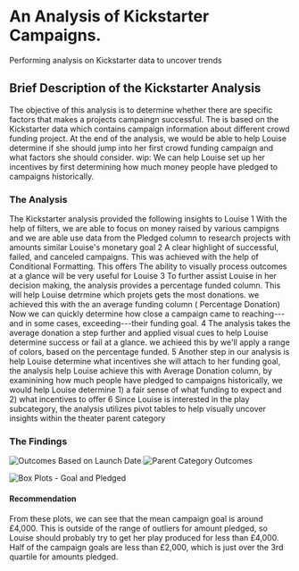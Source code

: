 
# An Analysis of Kickstarter Campaigns.
Performing analysis on Kickstarter data to uncover trends
## Brief Description of the Kickstarter Analysis
The objective of this analysis is to determine whether there are specific factors that makes a projects campaingn successful. The is based on the Kickstarter data which contains campaign information about different crowd funding project.
At the end of the analysis, we would be able to help Louise determine if she should jump into her first crowd funding campaign and what factors she should consider.
wip:
We can help Louise set up her incentives by first determining how much money people have pledged to campaigns historically. 
### The Analysis
The Kickstarter analysis provided the following insights to Louise
1 With the help of filters, we are able to focus on money raised by various campigns and we are able use data from the Pledged column to research projects with amounts similar Louise's monetary goal
2 A clear highlight of successful, failed, and canceled campaigns. This was achieved with the help of Conditional Formatting. This offers The ability to visually process outcomes at a glance will be very useful for Louise
3 To further assist Louise in her decision making, the analysis provides a percentage funded column. This will help Louise detrmine which projets gets the most donations. we achieved this with the an average funding column ( Percentage Donation) Now we can quickly determine how close a campaign came to reaching---and in some cases, exceeding---their funding goal.
4 The analysis takes the average donation a step further and applied visual cues to help Louise determine success or fail at a glance. we achieed this by we'll apply a range of colors, based on the percentage funded.
5 Another step in our analysis is help Louise determine what incentives she will attach to her funding goal, the analysis help Louise achieve this with Average Donation column, by examinining how much people have pledged to campaigns historically, we would help Louise determine 1) a fair sense of what funding to expect and 2) what incentives to offer
6 Since Louise is interested in the play subcategory, the analysis utilizes pivot tables to help visually uncover insights within the theater parent category
### The Findings
![Outcomes Based on Launch Date](https://user-images.githubusercontent.com/67847583/115134453-d2e4ea00-9fd5-11eb-8f87-a5eb3706b4be.png)
![Parent Category Outcomes](https://user-images.githubusercontent.com/67847583/115134457-dbd5bb80-9fd5-11eb-860b-3fccad301a92.png)

![Box Plots - Goal and Pledged](https://user-images.githubusercontent.com/67847583/115134583-06744400-9fd7-11eb-85fd-89a6bbadcae8.png)
#### Recommendation
From these plots, we can see that the mean campaign goal is around £4,000. This is outside of the range of outliers for amount pledged, so Louise should probably try to get her play produced for less than £4,000. Half of the campaign goals are less than £2,000, which is just over the 3rd quartile for amounts pledged.


